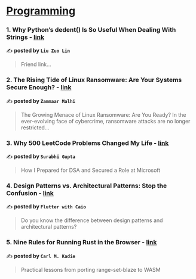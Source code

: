 
<h1><a href=https://medium.com/tag/programming/recommended target="_blank" rel="noopener noreferrer">Programming</a></h1>
<h3>1. Why Python’s dedent() Is So Useful When Dealing With Strings - <a href="https://medium.com/@zlliu/why-pythons-dedent-is-so-useful-when-dealing-with-strings-d34955b9e4c1" target="_blank" rel="noopener noreferrer">link</a></h3>

✍️ **posted by `Liu Zuo Lin`**

<blockquote>Friend link…</blockquote>

<h3>2. The Rising Tide of Linux Ransomware: Are Your Systems Secure Enough? - <a href="https://medium.com/insightful-echoes/the-rising-tide-of-linux-ransomware-are-your-systems-secure-enough-98c99fc110ea" target="_blank" rel="noopener noreferrer">link</a></h3>

✍️ **posted by `Zammaar Malhi`**

<blockquote>The Growing Menace of Linux Ransomware: Are You Ready?
In the ever-evolving face of cybercrime, ransomware attacks are no longer restricted…</blockquote>

<h3>3. Why 500 LeetCode Problems Changed My Life - <a href="https://medium.com/code-like-a-girl/why-500-leetcode-problems-changed-my-life-3b4d5b366508" target="_blank" rel="noopener noreferrer">link</a></h3>

✍️ **posted by `Surabhi Gupta`**

<blockquote>How I Prepared for DSA and Secured a Role at Microsoft</blockquote>

<h3>4. Design Patterns vs. Architectural Patterns: Stop the Confusion - <a href="https://medium.com/@flutterwithcaio/design-patterns-vs-architectural-patterns-stop-the-confusion-a2efe25ff715" target="_blank" rel="noopener noreferrer">link</a></h3>

✍️ **posted by `Flutter with Caio`**

<blockquote>Do you know the difference between design patterns and architectural patterns?</blockquote>

<h3>5. Nine Rules for Running Rust in the Browser - <a href="https://medium.com/towards-data-science/nine-rules-for-running-rust-in-the-browser-8228353649d1" target="_blank" rel="noopener noreferrer">link</a></h3>

✍️ **posted by `Carl M. Kadie`**

<blockquote>Practical lessons from porting range-set-blaze to WASM</blockquote>

